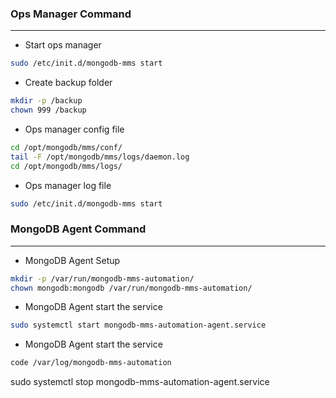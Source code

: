 <!-- # Ops Manager Command   -->
### Ops Manager Command
-------------
- Start ops manager
```bash
sudo /etc/init.d/mongodb-mms start
```
- Create backup folder
```bash
mkdir -p /backup
chown 999 /backup
```
- Ops manager config file
```bash
cd /opt/mongodb/mms/conf/
tail -F /opt/mongodb/mms/logs/daemon.log
cd /opt/mongodb/mms/logs/
```
- Ops manager log file
```bash
sudo /etc/init.d/mongodb-mms start
```

### MongoDB Agent Command
-------------
- MongoDB Agent Setup
```bash
mkdir -p /var/run/mongodb-mms-automation/
chown mongodb:mongodb /var/run/mongodb-mms-automation/
```
- MongoDB Agent start the service 
```bash
sudo systemctl start mongodb-mms-automation-agent.service
```
- MongoDB Agent start the service 
```bash
code /var/log/mongodb-mms-automation
```

sudo systemctl stop mongodb-mms-automation-agent.service